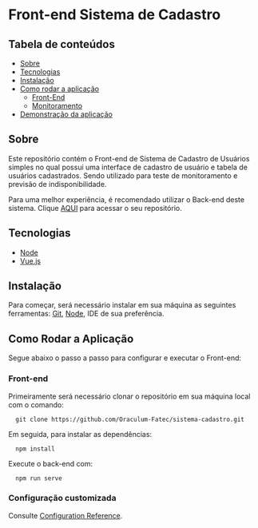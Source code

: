 # Front-end Sistema de Cadastro

## Tabela de conteúdos
   * [Sobre](#sobre)
   * [Tecnologias](#tecnologias)
   * [Instalação](#instalação)
   * [Como rodar a aplicação](#como-rodar-a-aplicação)
      * [Front-End](#front-end)
      * [Monitoramento](#monitoramento)
   * [Demonstração da aplicação](#demonstração-da-aplicação)

## Sobre
Este repositório contém o Front-end de Sistema de Cadastro de Usuários simples no qual possui uma interface de cadastro de usuário e tabela de usuários cadastrados. Sendo utilizado para teste de monitoramento e previsão de indisponibilidade.

Para uma melhor experiência, é recomendado utilizar o Back-end deste sistema. Clique [AQUI](https://github.com/Oraculum-Fatec/sistema-cadastro-backend) para acessar o seu repositório.


## Tecnologias
- [Node](https://nodejs.org/en/)
- [Vue.js](https://br.vuejs.org/)


## Instalação
Para começar, será necessário instalar em sua máquina as seguintes ferramentas:
[Git](https://git-scm.com), [Node](https://nodejs.org/en/download/), IDE de sua preferência.

## Como Rodar a Aplicação
Segue abaixo o passo a passo para configurar e executar o Front-end:

### Front-end
Primeiramente será necessário clonar o repositório em sua máquina local com o comando:

      git clone https://github.com/Oraculum-Fatec/sistema-cadastro.git

Em seguida, para instalar as dependências:

      npm install
      
Execute o back-end com:
 
      npm run serve

### Configuração customizada
Consulte [Configuration Reference](https://cli.vuejs.org/config/).
